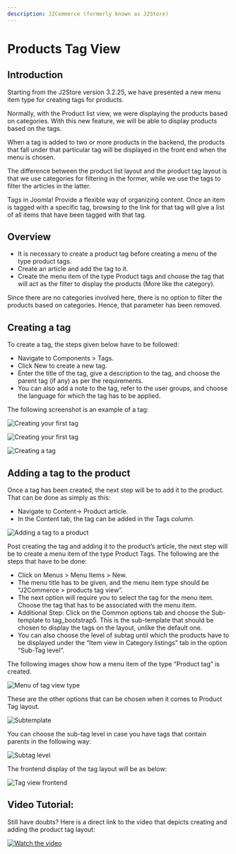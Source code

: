 ```yaml
---
description: J2Commerce (formerly known as J2Store)
---
```


# Products Tag View

## Introduction <a href="#introduction" id="introduction"></a>

Starting from the J2Store version 3.2.25, we have presented a new menu item type for creating tags for products.

Normally, with the Product list view, we were displaying the products based on categories. With this new feature, we will be able to display products based on the tags.

When a tag is added to two or more products in the backend, the products that fall under that particular tag will be displayed in the front end when the menu is chosen.

The difference between the product list layout and the product tag layout is that we use categories for filtering in the former, while we use the tags to filter the articles in the latter.

Tags in Joomla! Provide a flexible way of organizing content. Once an item is tagged with a specific tag, browsing to the link for that tag will give a list of all items that have been tagged with that tag.

## Overview <a href="#overview" id="overview"></a>

* It is necessary to create a product tag before creating a menu of the type product tags.
* Create an article and add the tag to it.
* Create the menu item of the type Product tags and choose the tag that will act as the filter to display the products (More like the category).

Since there are no categories involved here, there is no option to filter the products based on categories. Hence, that parameter has been removed.

## Creating a tag <a href="#creating-a-tag" id="creating-a-tag"></a>

To create a tag, the steps given below have to be followed:

* Navigate to Components > Tags.
* Click New to create a new tag.
* Enter the title of the tag, give a description to the tag, and choose the parent tag (if any) as per the requirements.
* You can also add a note to the tag, refer to the user groups, and choose the language for which the tag has to be applied.

The following screenshot is an example of a tag:

![Creating your first tag](<../../assets/creating a tag2 (1) (1).webp>)

![Creating your first tag](<../../assets/creating a tag2.webp>)

![Creating a tag](<../../assets/new tag2.webp>)

## Adding a tag to the product <a href="#adding-a-tag-to-the-product" id="adding-a-tag-to-the-product"></a>

Once a tag has been created, the next step will be to add it to the product. That can be done as simply as this:

* Navigate to Content-> Product article.
* In the Content tab, the tag can be added in the Tags column.

![Adding a tag to a product](<../../assets/adding a tag2.webp>)

Post creating the tag and adding it to the product’s article, the next step will be to create a menu item of the type Product Tags. The following are the steps that have to be done:

* Click on Menus > Menu Items > New.
* The menu title has to be given, and the menu item type should be “J2Commerce > products tag view”.
* The next option will require you to select the tag for the menu item. Choose the tag that has to be associated with the menu item.
* Additional Step: Click on the Common options tab and choose the Sub-template to tag\_bootstrap5. This is the sub-template that should be chosen to display the tags on the layout, unlike the default one.
* You can also choose the level of subtag until which the products have to be displayed under the “Item view in Category listings” tab in the option “Sub-Tag level”.

The following images show how a menu item of the type “Product tag” is created.

![Menu of tag view type](<../../assets/adding a tag3.webp>)

These are the other options that can be chosen when it comes to Product Tag layout.

![Subtemplate](<../../assets/sub templates2.webp>)

You can choose the sub-tag level in case you have tags that contain parents in the following way:

![Subtag level](<../../assets/sub tag category2 (1).webp>)

The frontend display of the tag layout will be as below:

![Tag view frontend](https://raw.githubusercontent.com/j2store/doc-images/master/layout/product-tag-layout/producttagfrontend.png)

## Video Tutorial: <a href="#video-tutorial" id="video-tutorial"></a>

Still have doubts? Here is a direct link to the video that depicts creating and adding the product tag layout:

[![Watch the video](https://img.youtube.com/vi/W9rXbCrKeEg/hqdefault.jpg)](https://www.youtube.com/watch?v=W9rXbCrKeEg)
